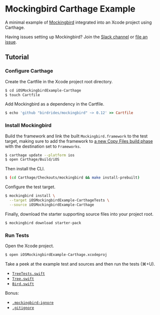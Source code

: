 # Mockingbird Carthage Example

A minimal example of [Mockingbird](https://github.com/birdrides/mockingbird) integrated into an Xcode project using
Carthage.

Having issues setting up Mockingbird? Join the [Slack channel](https://slofile.com/slack/birdopensource) or
[file an issue](https://github.com/birdrides/mockingbird/issues/new/choose).

## Tutorial

### Configure Carthage

Create the Cartfile in the Xcode project root directory.

```bash
$ cd iOSMockingbirdExample-Carthage
$ touch Cartfile
```

Add Mockingbird as a dependency in the Cartfile.

```ruby
$ echo 'github "birdrides/mockingbird" ~> 0.12' >> Cartfile
```

### Install Mockingbird

Build the framework and link the built `Mockingbird.framework` to the test target, making sure to add the
framework to
[a new Copy Files build phase](https://github.com/birdrides/mockingbird/wiki/Linking-Test-Targets) with the
destination set to `Frameworks`.

```bash
$ carthage update --platform ios
$ open Carthage/Build/iOS
```

Then install the CLI.

```bash
$ (cd Carthage/Checkouts/mockingbird && make install-prebuilt)
```

Configure the test target.

```bash
$ mockingbird install \
  --target iOSMockingbirdExample-CarthageTests \
  --source iOSMockingbirdExample-Carthage
```

Finally, download the starter supporting source files into your project root.

```bash
$ mockingbird download starter-pack
```

### Run Tests

Open the Xcode project.

```bash
$ open iOSMockingbirdExample-Carthage.xcodeproj
```

Take a peek at the example test and sources and then run the tests (⌘+U).

- [`TreeTests.swift`](iOSMockingbirdExample-CarthageTests/TreeTests.swift)
- [`Tree.swift`](iOSMockingbirdExample-Carthage/Tree.swift)
- [`Bird.swift`](iOSMockingbirdExample-Carthage/Bird.swift)

Bonus: 
- [`.mockingbird-ignore`](iOSMockingbirdExample-Carthage/.mockingbird-ignore)
- [`.gitignore`](.gitignore)
